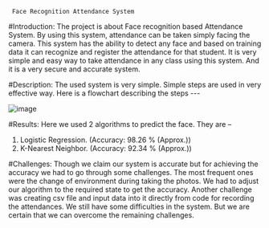      Face Recognition Attendance System

#Introduction: 
       The project is about Face recognition based Attendance System. By using this system, attendance can be taken simply facing the camera. This system has the ability to detect any face and based on training data it can recognize and register the attendance for that student. It is very simple and easy way to take attendance in any class using this system. And it is a very secure and accurate system.


#Description: 
     The used system is very simple. Simple steps are used in very effective way. Here is a flowchart describing the steps ---

![image](https://user-images.githubusercontent.com/91143764/170880576-f33771b5-8e23-4bd8-b69a-b4f339a990e5.png)

#Results: 
      Here we used 2 algorithms to predict the face. They are –

1.	Logistic Regression. (Accuracy: 98.26 % (Approx.))
2.	K-Nearest Neighbor. (Accuracy: 92.34 % (Approx.))

#Challenges: 
      Though we claim our system is accurate but for achieving the accuracy we had to go through some challenges. The most frequent ones were the change of environment during taking the photos. We had to adjust our algorithm to the required state to get the accuracy. Another challenge was creating csv file and input data into it directly from code for recording the attendances. We still have some difficulties in the system. But we are certain that we can overcome the remaining challenges.

